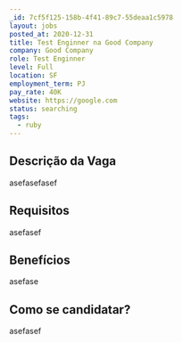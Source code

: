 ```yaml
---
_id: 7cf5f125-158b-4f41-89c7-55deaa1c5978
layout: jobs
posted_at: 2020-12-31
title: Test Enginner na Good Company
company: Good Company
role: Test Enginner
level: Full
location: SF
employment_term: PJ
pay_rate: 40K
website: https://google.com
status: searching
tags:
  - ruby
---
```


## Descrição da Vaga
asefasefasef

## Requisitos
asefasef

## Benefícios
asefase

## Como se candidatar?
asefasef
          